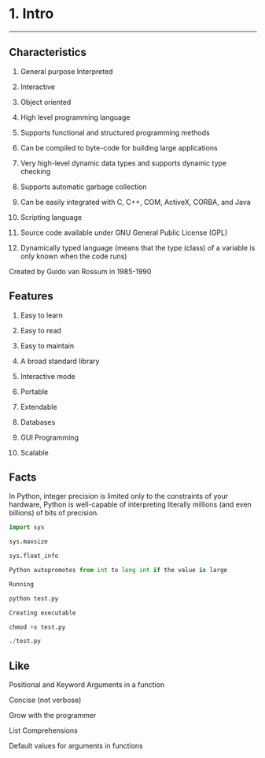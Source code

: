 # 1. Intro

---

## Characteristics

1. General purpose Interpreted

2. Interactive

3. Object oriented

4. High level programming language

5. Supports functional and structured programming methods

6. Can be compiled to byte-code for building large applications

7. Very high-level dynamic data types and supports dynamic type checking

8. Supports automatic garbage collection

9. Can be easily integrated with C, C++, COM, ActiveX, CORBA, and Java

10. Scripting language

11. Source code available under GNU General Public License (GPL)

12. Dynamically typed language (means that the type (class) of a variable is only known when the code runs)

Created by Guido van Rossum in 1985-1990

## Features

1. Easy to learn

2. Easy to read

3. Easy to maintain

4. A broad standard library

5. Interactive mode

6. Portable

7. Extendable

8. Databases

9. GUI Programming

10. Scalable

## Facts

In Python, integer precision is limited only to the constraints of your hardware, Python is well-capable of interpreting literally millions (and even billions) of bits of precision.

```python
import sys

sys.maxsize

sys.float_info

Python autopromotes from int to long int if the value is large

Running

python test.py

Creating executable

chmod +x test.py

./test.py
```

## Like

Positional and Keyword Arguments in a function

Concise (not verbose)

Grow with the programmer

List Comprehensions

Default values for arguments in functions
